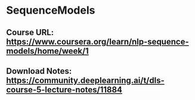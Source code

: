 # SequenceModels


## Course URL: https://www.coursera.org/learn/nlp-sequence-models/home/week/1

## Download Notes: https://community.deeplearning.ai/t/dls-course-5-lecture-notes/11884

